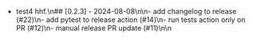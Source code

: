 - test4 hhf.\n## [0.2.3] - 2024-08-08\n\n- add changelog to release (#22)\n- add pytest to release action (#14)\n- run tests action only on PR (#12)\n- manual release PR update (#11)\n\n
